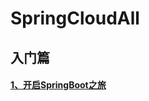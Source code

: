 # SpringCloudAll
## 入门篇  
#### [1、开启SpringBoot之旅](https://blog.csdn.net/ssmark/article/details/102513905)
